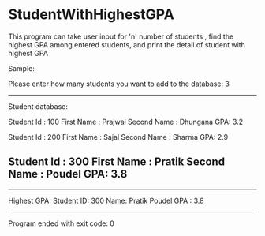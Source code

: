 # StudentWithHighestGPA
This program can take user input for 'n' number of students ,  find the highest GPA among entered students, and print the detail of student with highest GPA

Sample: 

Please enter how many students you want to add to the database: 3

-------------------------------------------------------
Student database: 

Student Id : 100
First Name : Prajwal
Second Name : Dhungana
GPA: 3.2

Student Id : 200
First Name : Sajal
Second Name : Sharma
GPA: 2.9

Student Id : 300
First Name : Pratik
Second Name : Poudel
GPA: 3.8
-------------------------------------------------------


*******************************************************
Highest GPA: 
Student ID: 300
Name: Pratik Poudel
GPA : 3.8
*******************************************************
Program ended with exit code: 0
